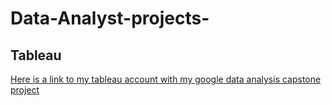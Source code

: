# Data-Analyst-projects-

## Tableau
[Here is a link to my tableau account with my google data analysis capstone project](https://public.tableau.com/app/profile/christian.johnson6748)
